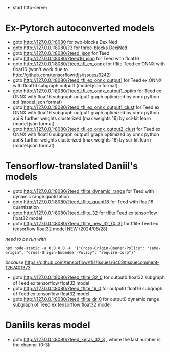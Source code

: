 - start http-server

# Ex-Pytorch autoconverted models

- goto http://127.0.0.1:8080 for two-blocks DexiNed
- goto http://127.0.0.1:8080/?3 for three-blocks DexiNed
- goto http://127.0.0.1:8080/?teed_json for Teed
- goto http://127.0.0.1:8080/?teed16_json for Teed with float16
- goto http://127.0.0.1:8080/?teed_tfl_ex_onnx for tflite Teed ex ONNX with float16 (won't work due to http://github.com/tensorflow/tfjs/issues/6242)
- goto http://127.0.0.1:8080/?teed_tfl_ex_onnx_output1 for Teed ex ONNX with float16 subgraph output1 (model.json format)
- goto http://127.0.0.1:8080/?teed_tfl_ex_onnx_output1_optim for Teed ex ONNX with float16 subgraph output1 graph optimized by onnx python api (model.json format)
- goto http://127.0.0.1:8080/?teed_tfl_ex_onnx_output1_clust for Teed ex ONNX with float16 subgraph output1 graph optimized by onnx python api & further weights clusterized (max weights 16) by sci-kit learn (model.json format)
- goto http://127.0.0.1:8080/?teed_tfl_ex_onnx_output2_clust for Teed ex ONNX with float16 subgraph output1 graph optimized by onnx python api & further weights clusterized (max weights 16) by sci-kit learn (model.json format)


# Tensorflow-translated Daniil's models

- goto http://127.0.0.1:8080/?teed_tflite_dynamic_range for Teed with dynamic range quntization
- goto http://127.0.0.1:8080/?teed_tflite_quant16 for Teed with float16 quantization
- goto http://127.0.0.1:8080/?teed_tflite_32 for tflite Teed ex tensorflow float32 model
- goto http://127.0.0.1:8080/?teed_tflite_new_32_{0..3} for tflite Teed ex tensorflow float32 model NEW (2024/08/28)

*need to be run with*

 ``` npx node-static -a 0.0.0.0 -H '{"Cross-Origin-Opener-Policy": "same-origin", "Cross-Origin-Embedder-Policy": "require-corp"}' ```

 *because* https://github.com/tensorflow/tfjs/issues/6403#issuecomment-1267401373

- goto http://127.0.0.1:8080/?teed_tflite_32_0 for output0 float32 subgraph of Teed ex tensorflow float32 model
- goto http://127.0.0.1:8080/?teed_tflite_16_0 for output0 float16 subgraph of Teed ex tensorflow float32 model
- goto http://127.0.0.1:8080/?teed_tflite_dr_0 for output0 dynamic range subgraph of Teed ex tensorflow float32 model

# Daniils keras model

- goto http://127.0.0.1:8080/?teed_keras_32_3 , where the last number is the channel (0-3)